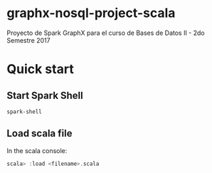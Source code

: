 # graphx-nosql-project-scala
Proyecto de Spark GraphX para el curso de Bases de Datos II - 2do Semestre 2017

# Quick start
## Start Spark Shell
```
spark-shell
```
## Load scala file

In the scala console:

```scala
scala> :load <filename>.scala
```


